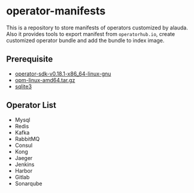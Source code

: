 # operator-manifests

This is a repository to store manifests of operators customized by alauda. Also it provides tools to export manifest from `operatorhub.io`, create customized operator bundle and add the bundle to index image.

## Prerequisite

- [operator-sdk-v0.18.1-x86_64-linux-gnu](/uploads/cb4ee8d9fd0510f62539b1e87b4a1e64/operator-sdk-v0.18.1-x86_64-linux-gnu)
- [opm-linux-amd64.tar.gz](/uploads/9bd1b0f8810b59c66ecb10204380acf2/opm-linux-amd64.tar.gz)
- [sqlite3](/uploads/4893438d10185e50ebe7c05674d89c65/sqlite3)


## Operator List

* Mysql
* Redis
* Kafka
* RabbitMQ
* Consul
* Kong
* Jaeger
* Jenkins
* Harbor
* Gitlab
* Sonarqube
